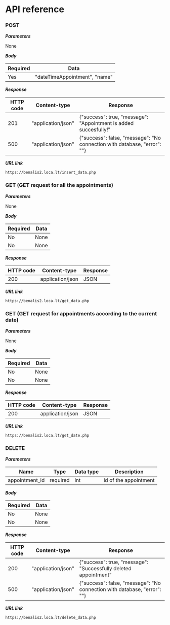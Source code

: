 # API reference

### POST
_**Parameters**_

None

_**Body**_

| Required | Data                          | 
|----------|-------------------------------|
| Yes      | "dateTimeAppointment", "name" |

_**Response**_

| HTTP code | Content-type       | Response                                                                 |
|-----------|--------------------|--------------------------------------------------------------------------|
| 201       | "application/json" | {"success": true, "message": "Appointment is added succesfully!"         | 
| 500       | "application/json" | {"success": false, "message": "No connection with database, "error": ""} |

_**URL link**_

```
https://benalis2.loca.lt/insert_data.php
```

### GET (GET request for all the appointments)
_**Parameters**_

None

_**Body**_

| Required | Data | 
|----------|------|
| No       | None |
| No       | None |

_**Response**_

| HTTP code | Content-type     | Response |
|-----------|------------------|----------|
| 200       | application/json | JSON     |

_**URL link**_

```
https://benalis2.loca.lt/get_data.php

```

### GET (GET request for appointments according to the current date)

_**Parameters**_

None

_**Body**_

| Required | Data | 
|----------|------|
| No       | None |
| No       | None |

_**Response**_

| HTTP code | Content-type     | Response |
|-----------|------------------|----------|
| 200       | application/json | JSON     |

_**URL link**_

```
https://benalis2.loca.lt/get_date.php

```

### DELETE

_**Parameters**_

| Name           | Type     | Data type | Description             |
|----------------|----------|-----------|-------------------------|
| appointment_id | required | int       | id of the appointment   |

_**Body**_

| Required | Data | 
|----------|------|
| No       | None |
| No       | None |

_**Response**_

| HTTP code | Content-type       | Response                                                                  |
|-----------|--------------------|---------------------------------------------------------------------------|
| 200       | "application/json" | {"success": true, "message": "Successfully deleted appointment"           | 
| 500       | "application/json" | {"success": false, "message": "No connection with database,  "error": ""} |

_**URL link**_
```
https://benalis2.loca.lt/delete_data.php
```
